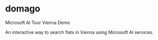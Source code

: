 # domago
Microsoft AI Tour Vienna Demo

An interactive way to search flats in Vienna using Microsoft AI services.